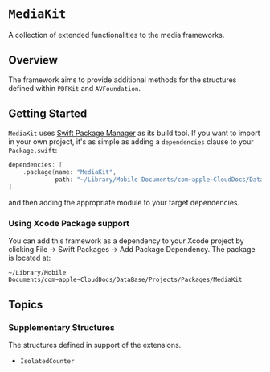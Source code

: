 # ``MediaKit``

A collection of extended functionalities to the media frameworks. 

## Overview

The framework aims to provide additional methods for the structures defined within `PDFKit` and `AVFoundation`.


## Getting Started

`MediaKit` uses [Swift Package Manager](https://www.swift.org/documentation/package-manager/) as its build tool. If you want to import in your own project, it's as simple as adding a `dependencies` clause to your `Package.swift`:
```swift
dependencies: [
    .package(name: "MediaKit", 
             path: "~/Library/Mobile Documents/com~apple~CloudDocs/DataBase/Projects/Packages/MediaKit")
]
```
and then adding the appropriate module to your target dependencies.

### Using Xcode Package support

You can add this framework as a dependency to your Xcode project by clicking File -> Swift Packages -> Add Package Dependency. The package is located at:
```
~/Library/Mobile Documents/com~apple~CloudDocs/DataBase/Projects/Packages/MediaKit
```


## Topics

### Supplementary Structures

The structures defined in support of the extensions.

- ``IsolatedCounter``
